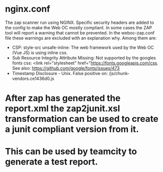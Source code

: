 # nginx.conf

The zap scanner run using NGINX. Specific security headers are added to the config to make the Web OC mostly compliant.
In some cases the ZAP tool will report a warning that cannot be prevented.
In the weboc-zap.conf file these warnings are excluded with an explanation why.
Among them are:

- CSP: style-src unsafe-inline: The web framework used by the Web OC (Vue JS) is using inline css.
- Sub Resource Integrity Attribute Missing: Not supported by the googles fonts css: <link rel="stylesheet" href="https://fonts.googleapis.com/css. See also: https://github.com/google/fonts/issues/473
- Timestamp Disclosure - Unix. False positive on: /js/chunk-vendors.ce1436d0.js

# After zap has generated the report.xml the zap2junit.xsl transformation can be used to create a junit compliant version from it.

# This can be used by teamcity to generate a test report.

